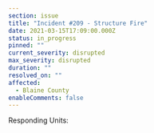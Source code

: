 ```yaml
---
section: issue
title: "Incident #209 - Structure Fire"
date: 2021-03-15T17:09:00.000Z
status: in_progress
pinned: ""
current_severity: disrupted
max_severity: disrupted
duration: ""
resolved_on: ""
affected:
  - Blaine County
enableComments: false
---
```

Responding Units: 